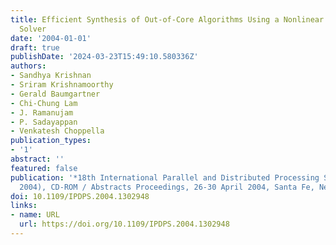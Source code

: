 ```yaml
---
title: Efficient Synthesis of Out-of-Core Algorithms Using a Nonlinear Optimization
  Solver
date: '2004-01-01'
draft: true
publishDate: '2024-03-23T15:49:10.580336Z'
authors:
- Sandhya Krishnan
- Sriram Krishnamoorthy
- Gerald Baumgartner
- Chi-Chung Lam
- J. Ramanujam
- P. Sadayappan
- Venkatesh Choppella
publication_types:
- '1'
abstract: ''
featured: false
publication: '*18th International Parallel and Distributed Processing Symposium (IPDPS
  2004), CD-ROM / Abstracts Proceedings, 26-30 April 2004, Santa Fe, New Mexico, USA*'
doi: 10.1109/IPDPS.2004.1302948
links:
- name: URL
  url: https://doi.org/10.1109/IPDPS.2004.1302948
---
```


